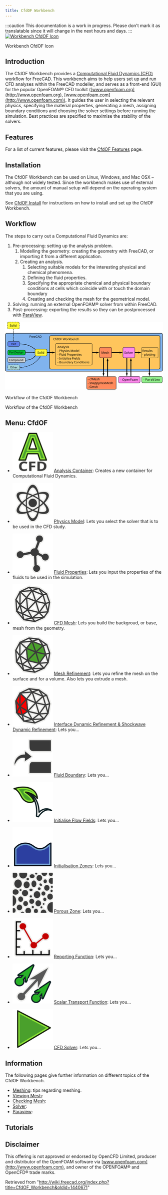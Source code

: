 ```yaml
---
title: CfdOF Workbench
---
```


:::caution
This documentation is a work in progress. Please don't mark it as translatable since it will change in the next hours and days.
:::[![Workbench CfdOF Icon](/src/assets/images/8/8b/Workbench_CfdOF.svg)](/File:Workbench_CfdOF.svg)

Workbench CfdOF Icon

## Introduction

The CfdOF Workbench provides a [Computational Fluid Dynamics (CFD)](https://en.wikipedia.org/wiki/Computational_fluid_dynamics) workflow for FreeCAD. This workbench aims to help users set up and run CFD analyses within the FreeCAD modeller, and serves as a front-end (GUI) for the popular OpenFOAM® CFD toolkit ([www.openfoam.org](http://www.openfoam.org), [www.openfoam.com](http://www.openfoam.com)). It guides the user in selecting the relevant physics, specifying the material properties, generating a mesh, assigning boundary conditions and choosing the solver settings before running the simulation. Best practices are specified to maximise the stability of the solvers.

## Features

For a list of current features, please visit the [CfdOF Features](/CfdOF_Features "CfdOF Features") page.

## Installation

The CfdOF Workbench can be used on Linux, Windows, and Mac OSX – although not widely tested. Since the workbench makes use of external solvers, the amount of manual setup will depend on the operating system that you are using.

See [CfdOF Install](/CfdOF_Install "CfdOF Install") for instructions on how to install and set up the CfdOF Workbench.

## Workflow

The steps to carry out a Computational Fluid Dynamics are:

1. Pre-processing: setting up the analysis problem.
   1. Modelling the geometry: creating the geometry with FreeCAD, or importing it from a different application.
   2. Creating an analysis.
      1. Selecting suitable models for the interesting physical and chemical phenomena.
      2. Defining the fluid properties.
      3. Specifying the appropriate chemical and physical boundary conditions at cells which coincide with or touch the domain boundary
      4. Creating and checking the mesh for the geometrical model.
2. Solving: running an external OpenFOAM® solver from within FreeCAD.
3. Post-processing: exporting the results so they can be postprocessed with [ParaView](https://www.paraview.org/).

![Workflow of the CfdOF Workbench](/src/assets/images/CfdOF_Workbench_workflow.svg)

Workflow of the CfdOF Workbench

Workflow of the CfdOF Workbench

## Menu: CfdOF

- ![](/src/assets/images/CfdOF_analysis.svg) [Analysis Container](/CfdOF_Analysis "CfdOF Analysis"): Creates a new container for Computational Fluid Dynamics.

- ![](/src/assets/images/CfdOF_Physics_Model.svg) [Physics Model](/CfdOF_Physics_Model "CfdOF Physics Model"): Lets you select the solver that is to be used in the CFD study.

- ![](/src/assets/images/CfdOF_Fluid_Properties.svg) [Fluid Properties](/CfdOF_Fluid_Properties "CfdOF Fluid Properties"): Lets you input the properties of the fluids to be used in the simulation.

- ![](/src/assets/images/CfdOF_CFD_Mesh.svg) [CFD Mesh](/CfdOF_CFD_Mesh "CfdOF CFD Mesh"): Lets you build the backgroud, or base, mesh from the geometry.

- ![](/src/assets/images/CfdOF_Mesh_Refinement.svg) [Mesh Refinement](/CfdOF_Mesh_Refinement "CfdOF Mesh Refinement"): Lets you refine the mesh on the surface and for a volume. Also lets you extrude a mesh.

- ![](/src/assets/images/CdfOF_Mesh_Dynamic.svg) [Interface Dynamic Refinement & Shockwave Dynamic Refinement](/index.php?title=CfdOF_Interface_Dynamic_Refinement_%26_Shockwave_Dynamic_Refinement&action=edit&redlink=1 "CfdOF Interface Dynamic Refinement & Shockwave Dynamic Refinement (page does not exist)"): Lets you...

- ![](/src/assets/images/CfdOF_Fluid_Boundary.svg) [Fluid Boundary](/index.php?title=CfdOF_Fluid_Boundary&action=edit&redlink=1 "CfdOF Fluid Boundary (page does not exist)"): Lets you...

- ![](/src/assets/images/CfdOF_Initialise_Flow_Fields.svg) [Initialise Flow Fields](/index.php?title=CfdOF_Initialise_Flow_Fields&action=edit&redlink=1 "CfdOF Initialise Flow Fields (page does not exist)"): Lets you...

- ![](/src/assets/images/CfdOF_Initialisation_Zones.svg) [Initialisation Zones](/index.php?title=CfdOF_Initialisation_Zones&action=edit&redlink=1 "CfdOF Initialisation Zones (page does not exist)"): Lets you...

- ![](/src/assets/images/CfdOF_Porous_Zone.svg) [Porous Zone](/index.php?title=CfdOF_Porous_Zone&action=edit&redlink=1 "CfdOF Porous Zone (page does not exist)"): Lets you...

- ![](/src/assets/images/CfdOF_Reporting_Function.svg) [Reporting Function](/index.php?title=CfdOF_Reporting_Function&action=edit&redlink=1 "CfdOF Reporting Function (page does not exist)"): Lets you...

- ![](/src/assets/images/CfdOF_Scalar_Transport_Function.svg) [Scalar Transport Function](/index.php?title=CfdOF_Scalar_Transport_Function&action=edit&redlink=1 "CfdOF Scalar Transport Function (page does not exist)"): Lets you...

- ![](/src/assets/images/CfdOF_CFD_Solver.svg) [CFD Solver](/CfdOF_CFD_Solver "CfdOF CFD Solver"): Lets you...

## Information

The following pages give further information on different topics of the CfdOF Workbench.

- [Meshing](/index.php?title=CfdOF_Meshing&action=edit&redlink=1 "CfdOF Meshing (page does not exist)"): tips regarding meshing.
- [Viewing Mesh](/index.php?title=CfdOF_Viewing_Mesh&action=edit&redlink=1 "CfdOF Viewing Mesh (page does not exist)"):
- [Checking Mesh](/index.php?title=CfdOF_Checking_Mesh&action=edit&redlink=1 "CfdOF Checking Mesh (page does not exist)"):
- [Solver](/index.php?title=CfdOF_Solver&action=edit&redlink=1 "CfdOF Solver (page does not exist)"):
- [Paraview](/index.php?title=CfdOF_Paraview&action=edit&redlink=1 "CfdOF Paraview (page does not exist)"):

## Tutorials

## Disclaimer

This offering is not approved or endorsed by OpenCFD Limited, producer and distributor of the OpenFOAM software via [www.openfoam.com](http://www.openfoam.com), and owner of the OPENFOAM® and OpenCFD® trade marks.

Retrieved from "<http://wiki.freecad.org/index.php?title=CfdOF_Workbench&oldid=1440671>"
